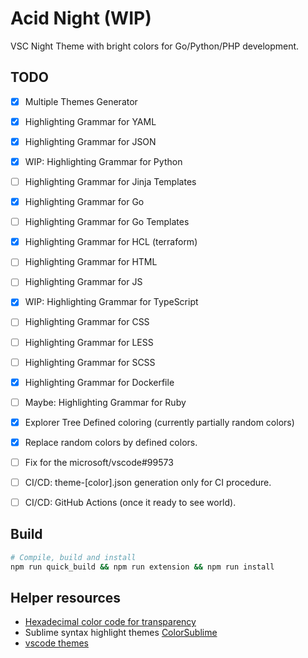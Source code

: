 # Acid Night (WIP)

VSC Night Theme with bright colors for Go/Python/PHP development.

## TODO

 - [x] Multiple Themes Generator
 - [x] Highlighting Grammar for YAML
 - [x] Highlighting Grammar for JSON
 - [x] WIP: Highlighting Grammar for Python
 - [ ] Highlighting Grammar for Jinja Templates
 - [x] Highlighting Grammar for Go
 - [ ] Highlighting Grammar for Go Templates
 - [x] Highlighting Grammar for HCL (terraform)
 - [ ] Highlighting Grammar for HTML
 - [ ] Highlighting Grammar for JS
 - [x] WIP: Highlighting Grammar for TypeScript
 - [ ] Highlighting Grammar for CSS
 - [ ] Highlighting Grammar for LESS
 - [ ] Highlighting Grammar for SCSS
 - [x] Highlighting Grammar for Dockerfile
 - [ ] Maybe: Highlighting Grammar for Ruby
 - [x] Explorer Tree Defined coloring (currently partially random colors)
 - [x] Replace random colors by defined colors.
 - [ ] Fix for the microsoft/vscode#99573
 - [ ] CI/CD: theme-[color].json generation only for CI procedure.
 - [ ] CI/CD: GitHub Actions (once it ready to see world).


## Build

```bash
# Compile, build and install
npm run quick_build && npm run extension && npm run install
```

## Helper resources

* [Hexadecimal color code for transparency](https://gist.github.com/lopspower/03fb1cc0ac9f32ef38f4)
* Sublime syntax highlight themes [ColorSublime](https://colorsublime.github.io/)
* [vscode themes](https://vscodethemes.com/)
